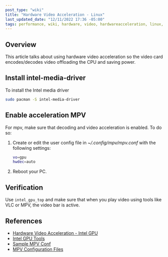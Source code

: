 ```yaml
---
post_type: "wiki" 
title: "Hardware Video Acceleration - Linux"
last_updated_date: "12/11/2022 17:36 -05:00"
tags: performance, wiki, hardware, video, hardwareacceleration, linux, arch, manjaro
---
```


## Overview

This article talks about using hardware video acceleration so the video card encodes/decodes video offloading the CPU and saving power.  

## Install intel-media-driver

To install the Intel media driver

```bash
sudo pacman -S intel-media-driver
```

## Enable acceleration MPV

For mpv, make sure that decoding and video acceleration is enabled. To do so:

1. Create or edit the user config file in *~/.config/mpv/mpv.conf* with the following settings:

    ```bash
    vo=gpu
    hwdec=auto
    ```

1. Reboot your PC.

## Verification

Use `intel_gpu_top` and make sure that when you play video using tools like VLC or MPV, the video bar is active. 

## References

- [Hardware Video Acceleration - Intel GPU](https://wiki.archlinux.org/title/Hardware_video_acceleration)
- [Intel GPU Tools](/resources/wiki/intel-gpu-tools)
- [Sample MPV Conf](https://github.com/mpv-player/mpv/blob/master/etc/mpv.conf)
- [MPV Configuration Files](https://mpv.io/manual/master/#configuration-files)